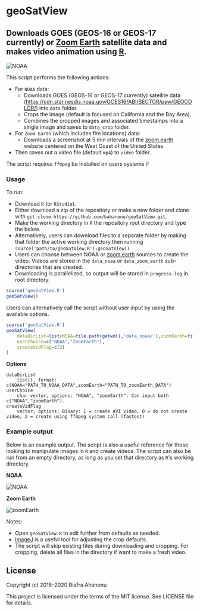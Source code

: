 # geoSatView

## Downloads GOES (GEOS-16 or GEOS-17 currently) or [Zoom Earth](zoom.earth) satellite data and makes video animation using [R](https://www.r-project.org/).

![NOAA](https://user-images.githubusercontent.com/5241605/93047255-f0ea0680-f610-11ea-92a0-7839acea87a0.gif)

This script performs the following actions:
- For `NOAA` data:
  - Downloads GOES (GEOS-16 or GEOS-17 currently) satellite data (https://cdn.star.nesdis.noaa.gov/GOES16/ABI/SECTOR/psw/GEOCOLOR/) into `data` folder.
  - Crops the image (default is focused on California and the Bay Area).
  - Combines the cropped images and associated timestamps into a single image and saves to `data_crop` folder.
- For `Zoom Earth` (which includes fire locations) data:
  - Downloads a screenshot at 5 min intervals of the [zoom.earth](zoom.earth) website centered on the West Coast of the United States.
- Then saves out a video file (default `mp4`) to `video` folder.

The script requires `ffmpeg` be installed on users systems if

### Usage
To run:
- Download `R` (or `RStudio`).
- Either download a zip of the repository or make a new folder and clone with `git clone https://github.com/bahanonu/geoSatView.git`.
- Make the working directory in `R` the repository root directory and type the below.
- Alternatively, users can download files to a separate folder by making that folder the active working directory then running `source('path/to/geoSatView.R');geoSatView()`
- Users can choose between NOAA or [zoom.earth](zoom.earth) sources to create the video. Videos are stored in the `data_noaa` or `data_zoom_earth` sub-directories that are created.
- Downloading is parallelized, so output will be stored in `progress.log` in root directory.

```R
source('geoSatView.R')
geoSatView()
```

Users can alternatively call the script without user input by using the available options.

```R
source('geoSatView.R')
geoSatView(
    dataDirList=list(NOAA=file.path(getwd(),'data_noaa/'),zoomEarth=file.path(getwd(),'data_zoom_earth/')),
    userChoice=c("NOAA","zoomEarth"),
    createVidFlag=c(2)
)
```

__Options__
```
dataDirList
    list(), format: c(NOAA="PATH_TO_NOAA_DATA",zoomEarth="PATH_TO_zoomEarth_DATA")
userChoice
    char vector, options: "NOAA", "zoomEarth". Can input both c("NOAA","zoomEarth").
createVidFlag
    vector, options: Binary: 1 = create AVI video, 0 = do not create video, 2 = create using ffmpeg system call (fastest)
```

### Example output

Below is an example output. The script is also a useful reference for those looking to manipulate images in `R` and create videos. The script can also be run from an empty directory, as long as you set that directory as `R`'s working directory.

__NOAA__

![NOAA](https://user-images.githubusercontent.com/5241605/93047255-f0ea0680-f610-11ea-92a0-7839acea87a0.gif)

__Zoom Earth__

![zoomEarth](https://user-images.githubusercontent.com/5241605/93047217-d57efb80-f610-11ea-909e-ab6186a56d5d.gif)

Notes:
- Open `geoSatView.R` to edit further from defaults as needed.
- [ImageJ](https://imagej.nih.gov/ij/) is a useful tool for adjusting the crop defaults.
- The script will skip existing files during downloading and cropping. For cropping, delete all files in the directory if want to make a fresh video.

## License

Copyright (c) 2018–2020 Biafra Ahanonu

This project is licensed under the terms of the MIT license. See LICENSE file for details.